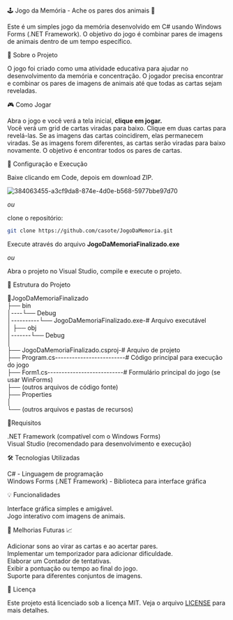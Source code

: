 🕹️ Jogo da Memória - Ache os pares dos animais 🦁 

Este é um simples jogo da memória desenvolvido em C# usando Windows Forms (.NET Framework). O objetivo do jogo é combinar pares de imagens de animais dentro de um tempo específico.

📙 Sobre o Projeto  

O jogo foi criado como uma atividade educativa para ajudar no desenvolvimento da memória e concentração. O jogador precisa encontrar e combinar os pares de imagens de animais até que todas as cartas sejam reveladas.

🎮 Como Jogar  

Abra o jogo e  você verá a tela inicial, **clique em jogar.**  
Você verá um grid de cartas viradas para baixo.
Clique em duas cartas para revelá-las.
Se as imagens das cartas coincidirem, elas permanecem viradas.
Se as imagens forem diferentes, as cartas serão viradas para baixo novamente.
O objetivo é encontrar todos os pares de cartas.

🚀 Configuração e Execução  

Baixe clicando em Code, depois em download ZIP.  
  
![384063455-a3cf9da8-874e-4d0e-b568-5977bbe97d70](https://github.com/user-attachments/assets/b72bb5ff-5a6c-4f9a-96fd-85eec84fde83)
  
*ou*  
  
clone o repositório:
   ```bash
   git clone https://github.com/casote/JogoDaMemoria.git
```
  
Execute através do arquivo **JogoDaMemoriaFinalizado.exe**  
  
*ou*  
  
Abra o projeto no Visual Studio, compile e execute o projeto.  
  

📝 Estrutura do Projeto  

📂JogoDaMemoriaFinalizado  
   ├── bin  
   │----└── Debug  
   │----------└── JogoDaMemoriaFinalizado.exe-# Arquivo executável  
   │
   ├── obj  
   │-------└── Debug  
   │  
   ├── JogoDaMemoriaFinalizado.csproj-# Arquivo de projeto  
   ├── Program.cs-------------------------# Código principal para execução do jogo  
   ├── Form1.cs---------------------------# Formulário principal do jogo (se usar WinForms)  
   ├── (outros arquivos de código fonte)  
   ├── Properties  
   │     
   └── (outros arquivos e pastas de recursos)  

📝Requisitos  

.NET Framework (compatível com o Windows Forms)  
Visual Studio (recomendado para desenvolvimento e execução)  


🛠️ Tecnologias Utilizadas  

C# - Linguagem de programação  
Windows Forms (.NET Framework) - Biblioteca para interface gráfica  

💡 Funcionalidades  

Interface gráfica simples e amigável.  
Jogo interativo com imagens de animais.  

🔮 Melhorias Futuras 📈 

Adicionar sons ao virar as cartas e ao acertar pares.  
Implementar um temporizador para adicionar dificuldade.   
Elaborar um Contador de tentativas.  
Exibir a pontuação ou tempo ao final do jogo.  
Suporte para diferentes conjuntos de imagens. 

📄 Licença  

Este projeto está licenciado sob a licença MIT. Veja o arquivo [LICENSE](https://github.com/casote/JogoDaMemoria/blob/main/LICENSE.txt) para mais detalhes.
